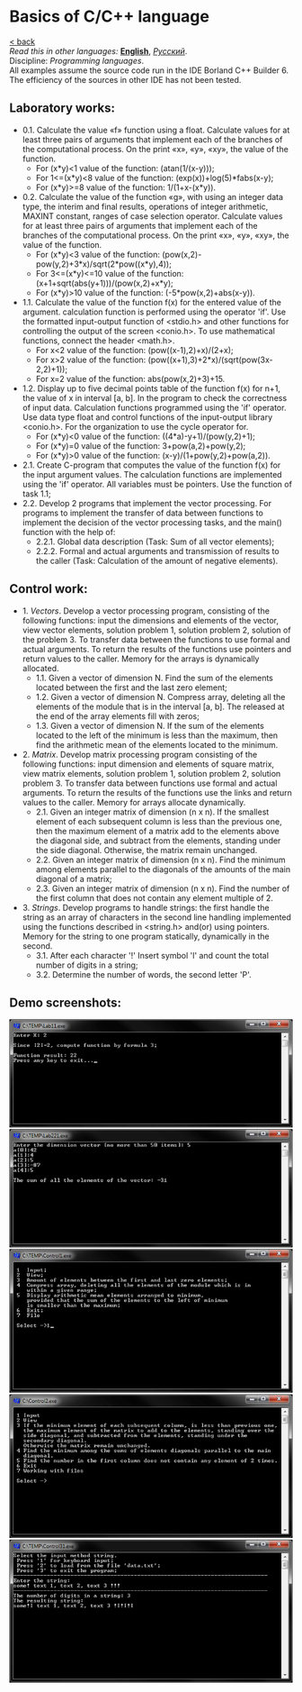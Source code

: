 # Basics of C/C++ language
[&lt; back](../)  
*Read this in other languages:* **[English](README.en.md)**, *[Русский](README.md)*.  
Discipline: *Programming languages*.  
All examples assume the source code run in the IDE Borland C++ Builder 6.  
The efficiency of the sources in other IDE has not been tested.

## Laboratory works:
* 0.1. Calculate the value «f» function using a float. Calculate values ​​for at least three pairs of arguments that implement each of the branches of the computational process. On the print «x», «y», «xy», the value of the function.
  * For (x\*y)<1 value of the function: (atan(1/(x-y)));
  * For 1<=(x\*y)<8 value of the function: (exp(x))+log(5)\*fabs(x-y);
  * For (x\*y)>=8 value of the function: 1/(1+x-(x\*y)).
* 0.2. Calculate the value of the function «g», with using an integer data type, the interim and final results, operations of integer arithmetic, MAXINT constant, ranges of case selection operator. Calculate values ​​for at least three pairs of arguments that implement each of the branches of the computational process. On the print «x», «y», «xy», the value of the function.
  * For (x\*y)<3 value of the function: (pow(x,2)-pow(y,2)+3\*x)/sqrt(2\*pow((x\*y),4));
  * For 3<=(x\*y)<=10 value of the function: (x+1+sqrt(abs(y+1)))/(pow(x,2)+x\*y);
  * For (x\*y)>10 value of the function: (-5\*pow(x,2)+abs(x-y)).
* 1.1. Calculate the value of the function f(x) for the entered value of the argument. calculation function is performed using the operator 'if'. Use the formatted input-output function of &lt;stdio.h&gt; and other functions for controlling the output of the screen &lt;conio.h&gt;. To use mathematical functions, connect the header &lt;math.h&gt;.
  * For x<2 value of the function: (pow((x-1),2)+x)/(2+x);
  * For x>2 value of the function: (pow((x+1),3)+2\*x)/(sqrt(pow(3x-2,2)+1));
  * For x=2 value of the function: abs(pow(x,2)+3)+15.
* 1.2. Display up to five decimal points table of the function f(x) for n+1, the value of x in interval [a, b]. In the program to check the correctness of input data. Calculation functions programmed using the 'if' operator. Use data type float and control functions of the input-output library &lt;conio.h&gt;. For the organization to use the cycle operator for.
  * For (x\*y)<0 value of the function: ((4\*a)-y+1)/(pow(y,2)+1);
  * For (x\*y)=0 value of the function: 3+pow(a,2)+pow(y,2);
  * For (x\*y)>0 value of the function: (x-y)/(1+pow(y,2)+pow(a,2)).
* 2.1. Create C-program that computes the value of the function f(x) for the input argument values. The calculation functions are implemented using the 'if' operator. All variables must be pointers. Use the function of task 1.1;
* 2.2. Develop 2 programs that implement the vector processing. For programs to implement the transfer of data between functions to implement the decision of the vector processing tasks, and the main() function with the help of:
  * 2.2.1. Global data description (Task: Sum of all vector elements);
  * 2.2.2. Formal and actual arguments and transmission of results to the caller (Task: Calculation of the amount of negative elements).

## Control work:
* 1. *Vectors*. Develop a vector processing program, consisting of the following functions: input the dimensions and elements of the vector, view vector elements, solution problem 1, solution problem 2, solution of the problem 3. To transfer data between the functions to use formal and actual arguments. To return the results of the functions use pointers and return values ​​to the caller. Memory for the arrays is dynamically allocated. 
  * 1.1. Given a vector of dimension N. Find the sum of the elements located between the first and the last zero element;
  * 1.2. Given a vector of dimension N. Compress array, deleting all the elements of the module that is in the interval [a, b]. The released at the end of the array elements fill with zeros;
  * 1.3. Given a vector of dimension N. If the sum of the elements located to the left of the minimum is less than the maximum, then find the arithmetic mean of the elements located to the minimum.
* 2. *Matrix*. Develop matrix processing program consisting of the following functions: input dimension and elements of square matrix, view matrix elements, solution problem 1, solution problem 2, solution problem 3. To transfer data between functions use formal and actual arguments. To return the results of the functions use the links and return values to the caller. Memory for arrays allocate dynamically.
  * 2.1. Given an integer matrix of dimension (n x n). If the smallest element of each subsequent column is less than the previous one, then the maximum element of a matrix add to the elements above the diagonal side, and subtract from the elements, standing under the side diagonal. Otherwise, the matrix remain unchanged.
  * 2.2. Given an integer matrix of dimension (n x n). Find the minimum among elements parallel to the diagonals of the amounts of the main diagonal of a matrix;
  * 2.3. Given an integer matrix of dimension (n x n). Find the number of the first column that does not contain any element multiple of 2.
* 3. *Strings*. Develop programs to handle strings: the first handle the string as an array of characters in the second line handling implemented using the functions described in &lt;string.h&gt; and(or) using pointers. Memory for the string to one program statically, dynamically in the second.
  * 3.1. After each character '!' Insert symbol 'l' and count the total number of digits in a string;
  * 3.2. Determine the number of words, the second letter 'P'.

## Demo screenshots:

![Laboratory work 1.1](screenshots/lab11.png)
![Laboratory work 2.2.1](screenshots/lab221.png)
![Control work - Task 1](screenshots/control1.png)
![Control work - Task 2](screenshots/control2.png)
![Control work - Task 3.1](screenshots/control31.png)